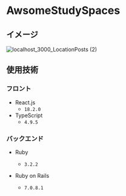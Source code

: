 # AwsomeStudySpaces

## イメージ

![localhost_3000_LocationPosts (2)](https://github.com/hrk-sgymm23/AwsomeStudySpaces/assets/78539910/f514c93b-f23d-4a7c-a261-40336de4defa)

## 使用技術

### フロント
- React.js
  - `18.2.0`
- TypeScript
  - `4.9.5`

### バックエンド
- Ruby
  - `3.2.2`

- Ruby on Rails
  - `7.0.8.1`
